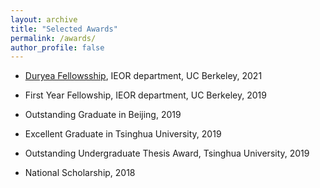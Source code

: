 ```yaml
---
layout: archive
title: "Selected Awards"
permalink: /awards/
author_profile: false
---
```



* [Duryea Fellowsship](https://ieor.berkeley.edu/announcing-the-2021-duryea-fellows/), IEOR department, UC Berkeley, 2021 


* First Year Fellowship, IEOR department, UC Berkeley, 2019 

* Outstanding Graduate in Beijing, 2019
 
* Excellent Graduate in Tsinghua University, 2019
 
* Outstanding Undergraduate Thesis Award, Tsinghua University, 2019 

* National Scholarship, 2018 
